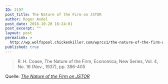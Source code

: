 ```yaml
---
ID: 2197
post_title: The Nature of the Firm on JSTOR
author: Roger Andel
post_date: 2016-10-20 16:24:01
post_excerpt: ""
layout: post
permalink: >
  http://wp.wolfspool.chickenkiller.com/wprcs1/the-nature-of-the-firm-on-jstor/
published: true
---
```

<blockquote>R. H. Coase, The Nature of the Firm, Economica, New Series, Vol. 4, No. 16 (Nov., 1937), pp. 386-405</blockquote>
Quelle: <em><a href="http://www.jstor.org/stable/2626876">The Nature of the Firm on JSTOR</a></em>